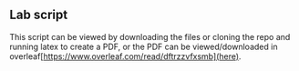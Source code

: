 Lab script
----------

This script can be viewed by downloading the files or cloning the repo and
running latex to create a PDF, or the PDF can be viewed/downloaded in
overleaf[https://www.overleaf.com/read/dftrzzvfxsmb](here).